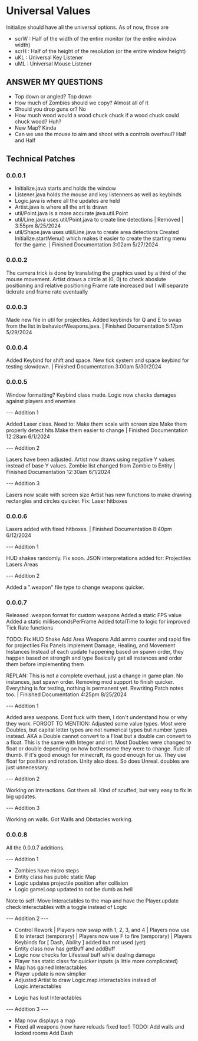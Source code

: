# Universal Values

Initialize should have all the universal options. As of now, those are

- scrW : Half of the width of the entire monitor (or the entire window width)
- scrH : Half of the height of the resolution (or the entire window height)
- uKL : Universal Key Listener
- uML : Universal Mouse Listener

## ANSWER MY QUESTIONS

- Top down or angled?
    Top down
- How much of Zombies should we copy?
    Almost all of it
- Should you drop guns or?
    No
- How much wood would a wood chuck chuck if a wood chuck could chuck wood?
    Huh?
- New Map?
    Kinda
- Can we use the mouse to aim and shoot with a controls overhaul?
    Half and Half

## Technical Patches

### 0.0.0.1

- Initialize.java starts and holds the window
- Listener.java holds the mouse and key listenners as well as keybinds
- Logic.java is where all the updates are held
- Artist.java is where all the art is drawn
- util/Point.java is a more accurate java.util.Point
- util/Line.java uses util/Point.java to create line detections
| Removed | 3:55pm 8/25/2024
- util/Shape.java uses util/Line.java to create area detections
Created Initialize.startMenu() which makes it easier to create the starting menu for the game.
| Finished Documentation 3:02am 5/27/2024

### 0.0.0.2

The camera trick is done by translating the graphics used by a third of the mouse movement.
Artist draws a circle at (0, 0) to check aboslute positioning and relative positioning
Frame rate increased but I will separate tickrate and frame rate eventually

### 0.0.0.3

Made new file in util for projectiles.
Added keybinds for Q and E to swap from the list in behavior/Weapons.java.
| Finished Documentation 5:17pm 5/29/2024

### 0.0.0.4

Added Keybind for shift and space.
New tick system and space keybind for testing slowdown.
| Finished Documentation 3:00am 5/30/2024

### 0.0.0.5

Window formatting?
Keybind class made.
Logic now checks damages against players and enemies

--- Addition 1

Added Laser class.
Need to:
 Make them scale with screen size
 Make them properly detect hits
 Make them easier to change
| Finished Documentation 12:28am 6/1/2024

--- Addition 2

Lasers have been adjusted.
Artist now draws using negative Y values instead of base Y values.
Zombie list changed from Zombie to Entity
| Finished Documentation 12:30am 6/1/2024

--- Addition 3

Lasers now scale with screen size
Artist has new functions to make drawing rectangles and circles quicker.
Fix: Laser hitboxes

### 0.0.0.6

Lasers added with fixed hitboxes.
| Finished Documentation 8:40pm 6/12/2024

--- Addition 1

HUD shakes randomly. Fix soon.
JSON interpretations added for:
 Projectiles
 Lasers
 Areas

--- Addition 2

Added a ".weapon" file type to change weapons quicker.

### 0.0.0.7

Released .weapon format for custom weapons
Added a static FPS value
Added a static millisecondsPerFrame
Added totalTime to logic for improved Tick Rate functions

TODO:
Fix HUD Shake
Add Area Weapons
Add ammo counter and rapid fire for projectiles
Fix Panels
Implement Damage, Healing, and Movement Instances
 Instead of each update happening based on spawn order, they happen based on strength and type
 Basically get all instances and order them before implementing them

REPLAN:
This is not a complete overhaul, just a change in game plan. No instances, just spawn order. Removing mod support to finish quicker. Everything is for testing, nothing is permanent yet.
Rewriting Patch notes too.
| Finished Documentation 4:25pm 8/25/2024

--- Addition 1

Added area weapons. Dont fuck with them, I don't understand how or why they work.
FORGOT TO MENTION: Adjusted some value types. Most were Doubles, but capital letter types are not numerical types but number types instead.
AKA a Double cannot convert to a Float but a double can convert to a float. This is the same with Integer and int. Most Doubles were changed to float or double depending on how bothersome they were to change.
Rule of thumb. If it's good enough for minecraft, its good enough for us. They use float for position and rotation. Unity also does. So does Unreal. doubles are just unnecessary.

--- Addition 2

Working on Interactions. Got them all. Kind of scuffed, but very easy to fix in big updates.

--- Addition 3

Working on walls. Got Walls and Obstacles working.

### 0.0.0.8

All the 0.0.0.7 additions.

--- Addition 1

+ Zombies have micro steps
+ Entity class has public static Map
+ Logic updates projectile position after collision
+ Logic gameLoop updated to not be dumb as hell

Note to self: Move Interactables to the map and have the Player.update check interactables with a toggle instead of Logic

--- Addition 2 ---

+ Control Rework
| Players now swap with 1, 2, 3, and 4
| Players now use E to interact (temporary)
| Players now use F to fire (temporary)
| Players Keybinds for [ Dash, Ability ] added but not used (yet)
+ Entity class now has getBuff and addBuff
+ Logic now checks for Lifesteal buff while dealing damage
+ Player has static class for quicker inputs (a little more complicated)
+ Map has gained Interactables
+ Player update is now simplier
+ Adjusted Artist to draw Logic.map.interactables instead of Logic.interactables

- Logic has lost Interactables

--- Addition 3 ---

+ Map now displays a map
+ Fixed all weapons (now have reloads fixed too!)
TODO:
    Add walls and locked rooms
    Add Dash